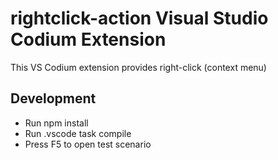 # rightclick-action Visual Studio Codium Extension

This VS Codium extension provides right-click (context menu) 




## Development

* Run npm install
* Run .vscode task compile
* Press F5 to open test scenario